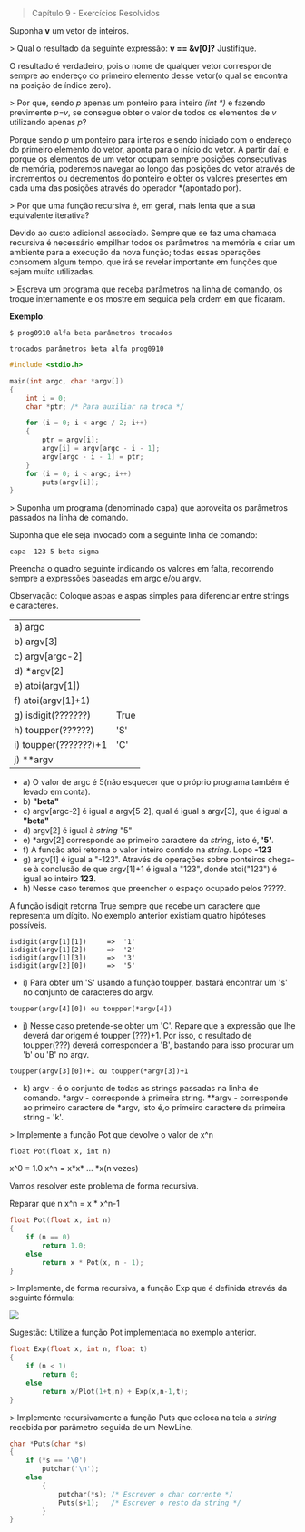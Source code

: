> Capítulo 9 - Exercícios Resolvidos

Suponha **v** um vetor de inteiros.

\> Qual o resultado da seguinte expressão: **v == &v[0]?** Justifique.

O resultado é verdadeiro, pois o nome de qualquer vetor corresponde sempre ao endereço do primeiro elemento desse vetor(o qual se encontra na posição de índice zero).

\> Por que, sendo _p_ apenas um ponteiro para inteiro _(int \*)_ e fazendo previmente _p=v_, se consegue obter o valor de todos os elementos de _v_ utilizando apenas _p_?

Porque sendo _p_ um ponteiro para inteiros e sendo iniciado com o endereço do primeiro elemento do vetor, aponta para o início do vetor. A partir daí, e porque os elementos de um vetor ocupam sempre posições consecutivas de memória, poderemos navegar ao longo das posições do vetor através de incrementos ou decrementos do ponteiro e obter os valores presentes em cada uma das posições através do operador \*(apontado por).

\> Por que uma função recursiva é, em geral, mais lenta que a sua equivalente iterativa?

Devido ao custo adicional associado. Sempre que se faz uma chamada recursiva é necessário empilhar todos os parâmetros na memória e criar um ambiente para a execução da nova função; todas essas operações consomem algum tempo, que irá se revelar importante em funções que sejam muito utilizadas.

\> Escreva um programa que receba parâmetros na linha de comando, os troque internamente e os mostre em seguida pela ordem em que ficaram.

**Exemplo**:

```
$ prog0910 alfa beta parâmetros trocados

trocados parâmetros beta alfa prog0910
```

```c
#include <stdio.h>

main(int argc, char *argv[])
{
    int i = 0;
    char *ptr; /* Para auxiliar na troca */

    for (i = 0; i < argc / 2; i++)
    {
        ptr = argv[i];
        argv[i] = argv[argc - i - 1];
        argv[argc - i - 1] = ptr;
    }
    for (i = 0; i < argc; i++)
        puts(argv[i]);
}
```

\> Suponha um programa (denominado capa) que aproveita os parâmetros passados na linha de comando.

Suponha que ele seja invocado com a seguinte linha de comando:

```
capa -123 5 beta sigma
```

Preencha o quadro seguinte indicando os valores em falta, recorrendo sempre a expressões baseadas em argc e/ou argv.

Observação: Coloque aspas e aspas simples para diferenciar entre strings e caracteres.

|                       |      |
| --------------------- | ---- |
| a) argc               |      |
| b) argv[3]            |      |
| c) argv[argc-2]       |      |
| d) \*argv[2]          |      |
| e) atoi(argv[1])      |      |
| f) atoi(argv[1]+1)    |      |
| g) isdigit(???????)   | True |
| h) toupper(??????)    | 'S'  |
| i) toupper(???????)+1 | 'C'  |
| j) \*\*argv           |      |

- a) O valor de argc é 5(não esquecer que o próprio programa também é levado em conta).
- b) **"beta"**
- c) argv[argc-2] é igual a argv[5-2], qual é igual a argv[3], que é igual a **"beta"**
- d) argv[2] é igual à _string_ "5"
- e) \*argv[2] corresponde ao primeiro caractere da _string_, isto é, **'5'**.
- f) A função atoi retorna o valor inteiro contido na _string_. Lopo **-123**
- g) argv[1] é igual a "-123". Através de operações sobre ponteiros chega-se à conclusão de que argv[1]+1 é igual a "123", donde atoi("123") é igual ao inteiro **123**.
- h) Nesse caso teremos que preencher o espaço ocupado pelos ?????.

A função isdigit retorna True sempre que recebe um caractere que representa um dígito. No exemplo anterior existiam quatro hipóteses possíveis.

```
isdigit(argv[1][1])     =>  '1'
isdigit(argv[1][2])     =>  '2'
isdigit(argv[1][3])     =>  '3'
isdigit(argv[2][0])     =>  '5'
```

- i) Para obter um 'S' usando a função toupper, bastará encontrar um 's' no conjunto de caracteres do argv.

```
toupper(argv[4][0]) ou toupper(*argv[4])
```

- j) Nesse caso pretende-se obter um 'C'. Repare que a expressão que lhe deverá dar origem é toupper (???)+1. Por isso, o resultado de toupper(???) deverá corresponder a 'B', bastando para isso procurar um 'b' ou 'B' no argv.

```
toupper(argv[3][0])+1 ou toupper(*argv[3])+1
```

- k)
  argv - é o conjunto de todas as strings passadas na linha de comando.
  \*argv - corresponde à primeira string.
  \*\*argv - corresponde ao primeiro caractere de \*argv, isto é,o primeiro caractere da primeira string - 'k'.

\> Implemente a função Pot que devolve o valor de x^n

```
float Pot(float x, int n)
```

x^0 = 1.0
x^n = x\*x\* ... \*x(n vezes)

Vamos resolver este problema de forma recursiva.

Reparar que n x^n = x \* x^n-1

```c
float Pot(float x, int n)
{
    if (n == 0)
        return 1.0;
    else
        return x * Pot(x, n - 1);
}
```

\> Implemente, de forma recursiva, a função Exp que é definida através da seguinte fórmula:

![](./img/img1.png)

Sugestão: Utilize a função Pot implementada no exemplo anterior.

```c
float Exp(float x, int n, float t)
{
    if (n < 1)
        return 0;
    else
        return x/Plot(1+t,n) + Exp(x,n-1,t);
}
```

\> Implemente recursivamente a função Puts que coloca na tela a _string_ recebida por parâmetro seguida de um NewLine.

```c
char *Puts(char *s)
{
    if (*s == '\0')
        putchar('\n');
    else
        {
            putchar(*s); /* Escrever o char corrente */
            Puts(s+1);   /* Escrever o resto da string */
        }
}
```
